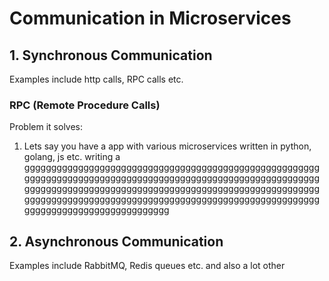 # Communication in Microservices

## 1. Synchronous Communication

Examples include http calls, RPC calls etc.

### RPC (Remote Procedure Calls)

Problem it solves:

1. Lets say you have a app with various microservices written in python, golang, js etc. writing a ggggggggggggggggggggggggggggggggggggggggggggggggggggggggggggggggggggggggggggggggggggggggggggggggggggggggggggggggggggggggggggggggggggggggggggggggggggggggggggggggggggggggggggggggggggggggggggggggggggggggggggggggggggggggggggggggggggggggggggggggggggggg

## 2. Asynchronous Communication

Examples include RabbitMQ, Redis queues etc.
and also a
lot other
